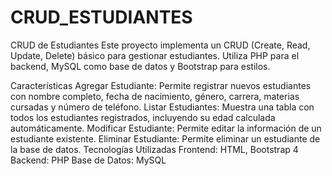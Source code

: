 # CRUD_ESTUDIANTES

CRUD de Estudiantes
Este proyecto implementa un CRUD (Create, Read, Update, Delete) básico para gestionar estudiantes. Utiliza PHP para el backend, MySQL como base de datos y Bootstrap para estilos.

Características
Agregar Estudiante: Permite registrar nuevos estudiantes con nombre completo, fecha de nacimiento, género, carrera, materias cursadas y número de teléfono.
Listar Estudiantes: Muestra una tabla con todos los estudiantes registrados, incluyendo su edad calculada automáticamente.
Modificar Estudiante: Permite editar la información de un estudiante existente.
Eliminar Estudiante: Permite eliminar un estudiante de la base de datos.
Tecnologías Utilizadas
Frontend: HTML, Bootstrap 4
Backend: PHP
Base de Datos: MySQL
